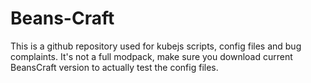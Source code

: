 # Beans-Craft

This is a github repository used for kubejs scripts, config files and bug complaints. It's not a full modpack, make sure you download current BeansCraft version to actually test the config files. 